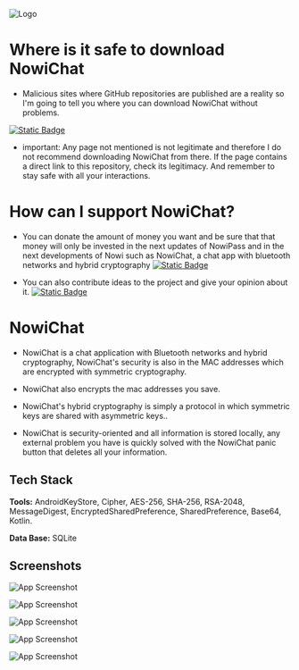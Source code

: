 
![Logo](https://github.com/cuadratico/NowiChat/blob/master/fastlane/metadata/android/en-US/images/logo_NowiChat.webp)


# Where is it safe to download NowiChat

- Malicious sites where GitHub repositories are published are a reality so I'm going to tell you where you can download NowiChat without problems.

[![Static Badge](https://img.shields.io/badge/Github-0.0.1-black)](https://github.com/cuadratico/NowiPass/releases)


- important: Any page not mentioned is not legitimate and therefore I do not recommend downloading NowiChat from there. If the page contains a direct link to this repository, check its legitimacy. And remember to stay safe with all your interactions.


# How can I support NowiChat?

- You can donate the amount of money you want and be sure that that money will only be invested in the next updates of NowiPass and in the next developments of Nowi such as NowiChat, a chat app with bluetooth networks and hybrid cryptography
[![Static Badge](https://img.shields.io/badge/Donate-Kofi-blue)](https://ko-fi.com/cuadratico)

- You can also contribute ideas to the project and give your opinion about it.
[![Static Badge](https://img.shields.io/badge/Idea-form-blue)](https://forms.gle/sb3vNSLX4NteboBR6)


# NowiChat

- NowiChat is a chat application with Bluetooth networks and hybrid cryptography, NowiChat's security is also in the MAC addresses which are encrypted with symmetric cryptography.

- NowiChat also encrypts the mac addresses you save.

- NowiChat's hybrid cryptography is simply a protocol in which symmetric keys are shared with asymmetric keys..

- NowiChat is security-oriented and all information is stored locally, any external problem you have is quickly solved with the NowiChat panic button that deletes all your information.


## Tech Stack

**Tools:** AndroidKeyStore, Cipher, AES-256, SHA-256, RSA-2048, MessageDigest, EncryptedSharedPreference, SharedPreference, Base64, Kotlin.

**Data Base:** SQLite


## Screenshots

![App Screenshot](https://github.com/cuadratico/NowiChat/blob/master/fastlane/metadata/android/en-US/images/phoneScreenshots/image_1.png)

![App Screenshot](https://github.com/cuadratico/NowiChat/blob/master/fastlane/metadata/android/en-US/images/phoneScreenshots/image_2.png)

![App Screenshot](https://github.com/cuadratico/NowiChat/blob/master/fastlane/metadata/android/en-US/images/phoneScreenshots/image_3.png)

![App Screenshot](https://github.com/cuadratico/NowiChat/blob/master/fastlane/metadata/android/en-US/images/phoneScreenshots/image_4.png)

![App Screenshot](https://github.com/cuadratico/NowiChat/blob/master/fastlane/metadata/android/en-US/images/phoneScreenshots/image_5.png)

